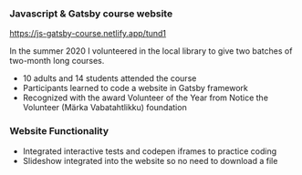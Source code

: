 ### Javascript & Gatsby course website

https://js-gatsby-course.netlify.app/tund1

In the summer 2020 I volunteered in the local library to give two batches of two-month long courses.

- 10 adults and 14 students attended the course
- Participants learned to code a website in Gatsby framework
- Recognized with the award Volunteer of the Year from Notice the Volunteer (Märka Vabatahtlikku) foundation


### Website Functionality
- Integrated interactive tests and codepen iframes to practice coding 
- Slideshow integrated into the website so no need to download a file


